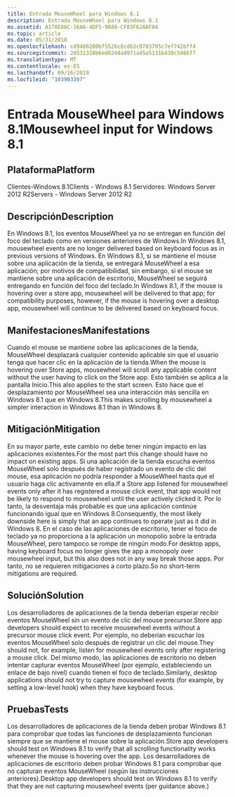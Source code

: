 ```yaml
---
title: Entrada MouseWheel para Windows 8.1
description: Entrada MouseWheel para Windows 8.1
ms.assetid: A178E86C-16A6-4DF5-9880-CF83F62AAF04
ms.topic: article
ms.date: 05/31/2018
ms.openlocfilehash: cd9480280bf5526c8cd63c0703705c7ef742bff4
ms.sourcegitcommit: 2d531328b6ed82d4ad971a45a5131b430c5866f7
ms.translationtype: MT
ms.contentlocale: es-ES
ms.lasthandoff: 09/16/2019
ms.locfileid: "103903307"
---
```

# <a name="mousewheel-input-for-windows-81"></a><span data-ttu-id="c94ff-103">Entrada MouseWheel para Windows 8.1</span><span class="sxs-lookup"><span data-stu-id="c94ff-103">Mousewheel input for Windows 8.1</span></span>

## <a name="platform"></a><span data-ttu-id="c94ff-104">Plataforma</span><span class="sxs-lookup"><span data-stu-id="c94ff-104">Platform</span></span>

<dl> <span data-ttu-id="c94ff-105">Clientes-Windows 8.1</span><span class="sxs-lookup"><span data-stu-id="c94ff-105">Clients - Windows 8.1</span></span>  
<span data-ttu-id="c94ff-106">Servidores: Windows Server 2012 R2</span><span class="sxs-lookup"><span data-stu-id="c94ff-106">Servers - Windows Server 2012 R2</span></span>  
</dl>

## <a name="description"></a><span data-ttu-id="c94ff-107">Descripción</span><span class="sxs-lookup"><span data-stu-id="c94ff-107">Description</span></span>

<span data-ttu-id="c94ff-108">En Windows 8.1, los eventos MouseWheel ya no se entregan en función del foco del teclado como en versiones anteriores de Windows.</span><span class="sxs-lookup"><span data-stu-id="c94ff-108">In Windows 8.1, mousewheel events are no longer delivered based on keyboard focus as in previous versions of Windows.</span></span> <span data-ttu-id="c94ff-109">En Windows 8.1, si se mantiene el mouse sobre una aplicación de la tienda, se entregará MouseWheel a esa aplicación; por motivos de compatibilidad, sin embargo, si el mouse se mantiene sobre una aplicación de escritorio, MouseWheel se seguirá entregando en función del foco del teclado.</span><span class="sxs-lookup"><span data-stu-id="c94ff-109">In Windows 8.1, if the mouse is hovering over a store app, mousewheel will be delivered to that app; for compatibility purposes, however, if the mouse is hovering over a desktop app, mousewheel will continue to be delivered based on keyboard focus.</span></span>

## <a name="manifestations"></a><span data-ttu-id="c94ff-110">Manifestaciones</span><span class="sxs-lookup"><span data-stu-id="c94ff-110">Manifestations</span></span>

<span data-ttu-id="c94ff-111">Cuando el mouse se mantiene sobre las aplicaciones de la tienda, MouseWheel desplazará cualquier contenido aplicable sin que el usuario tenga que hacer clic en la aplicación de la tienda.</span><span class="sxs-lookup"><span data-stu-id="c94ff-111">When the mouse is hovering over Store apps, mousewheel will scroll any applicable content without the user having to click on the Store app.</span></span> <span data-ttu-id="c94ff-112">Esto también se aplica a la pantalla Inicio.</span><span class="sxs-lookup"><span data-stu-id="c94ff-112">This also applies to the start screen.</span></span> <span data-ttu-id="c94ff-113">Esto hace que el desplazamiento por MouseWheel sea una interacción más sencilla en Windows 8.1 que en Windows 8.</span><span class="sxs-lookup"><span data-stu-id="c94ff-113">This makes scrolling by mousewheel a simpler interaction in Windows 8.1 than in Windows 8.</span></span>

## <a name="mitigation"></a><span data-ttu-id="c94ff-114">Mitigación</span><span class="sxs-lookup"><span data-stu-id="c94ff-114">Mitigation</span></span>

<span data-ttu-id="c94ff-115">En su mayor parte, este cambio no debe tener ningún impacto en las aplicaciones existentes.</span><span class="sxs-lookup"><span data-stu-id="c94ff-115">For the most part this change should have no impact on existing apps.</span></span> <span data-ttu-id="c94ff-116">Si una aplicación de la tienda escucha eventos MouseWheel solo después de haber registrado un evento de clic del mouse, esa aplicación no podría responder a MouseWheel hasta que el usuario haga clic activamente en ella.</span><span class="sxs-lookup"><span data-stu-id="c94ff-116">If a Store app listened for mousewheel events only after it has registered a mouse click event, that app would not be likely to respond to mousewheel until the user actively clicked it.</span></span> <span data-ttu-id="c94ff-117">Por lo tanto, la desventaja más probable es que una aplicación continúe funcionando igual que en Windows 8.</span><span class="sxs-lookup"><span data-stu-id="c94ff-117">Consequently, the most likely downside here is simply that an app continues to operate just as it did in Windows 8.</span></span> <span data-ttu-id="c94ff-118">En el caso de las aplicaciones de escritorio, tener el foco de teclado ya no proporciona a la aplicación un monopolio sobre la entrada MouseWheel, pero tampoco se rompe de ningún modo.</span><span class="sxs-lookup"><span data-stu-id="c94ff-118">For desktop apps, having keyboard focus no longer gives the app a monopoly over mousewheel input, but this also does not in any way break those apps.</span></span> <span data-ttu-id="c94ff-119">Por tanto, no se requieren mitigaciones a corto plazo.</span><span class="sxs-lookup"><span data-stu-id="c94ff-119">So no short-term mitigations are required.</span></span>

## <a name="solution"></a><span data-ttu-id="c94ff-120">Solución</span><span class="sxs-lookup"><span data-stu-id="c94ff-120">Solution</span></span>

<span data-ttu-id="c94ff-121">Los desarrolladores de aplicaciones de la tienda deberían esperar recibir eventos MouseWheel sin un evento de clic del mouse precursor.</span><span class="sxs-lookup"><span data-stu-id="c94ff-121">Store app developers should expect to receive mousewheel events without a precursor mouse click event.</span></span> <span data-ttu-id="c94ff-122">Por ejemplo, no deberían escuchar los eventos MouseWheel solo después de registrar un clic del mouse.</span><span class="sxs-lookup"><span data-stu-id="c94ff-122">They should not, for example, listen for mousewheel events only after registering a mouse click.</span></span> <span data-ttu-id="c94ff-123">Del mismo modo, las aplicaciones de escritorio no deben intentar capturar eventos MouseWheel (por ejemplo, estableciendo un enlace de bajo nivel) cuando tienen el foco de teclado.</span><span class="sxs-lookup"><span data-stu-id="c94ff-123">Similarly, desktop applications should not try to capture mousewheel events (for example, by setting a low-level hook) when they have keyboard focus.</span></span>

## <a name="tests"></a><span data-ttu-id="c94ff-124">Pruebas</span><span class="sxs-lookup"><span data-stu-id="c94ff-124">Tests</span></span>

<span data-ttu-id="c94ff-125">Los desarrolladores de aplicaciones de la tienda deben probar Windows 8.1 para comprobar que todas las funciones de desplazamiento funcionan siempre que se mantiene el mouse sobre la aplicación.</span><span class="sxs-lookup"><span data-stu-id="c94ff-125">Store app developers should test on Windows 8.1 to verify that all scrolling functionality works whenever the mouse is hovering over the app.</span></span> <span data-ttu-id="c94ff-126">Los desarrolladores de aplicaciones de escritorio deben probar Windows 8.1 para comprobar que no capturan eventos MouseWheel (según las instrucciones anteriores).</span><span class="sxs-lookup"><span data-stu-id="c94ff-126">Desktop app developers should test on Windows 8.1 to verify that they are not capturing mousewheel events (per guidance above.)</span></span>

 

 




